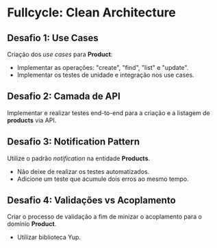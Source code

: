 # Fullcycle: Clean Architecture

## Desafio 1: Use Cases
Criação dos _use cases_ para **Product**:
* Implementar as operações: "create", "find", "list" e "update".
* Implementar os testes de unidade e integração nos use cases.

## Desafio 2: Camada de API
Implementar e realizar testes end-to-end para a criação e a listagem de **products** via API.

## Desafio 3: Notification Pattern
Utilize o padrão _notification_ na entidade **Products**.
* Não deixe de realizar os testes automatizados.
* Adicione um teste que acumule dois erros ao mesmo tempo.

## Desafio 4: Validações vs Acoplamento
Criar o processo de validação a fim de minizar o acoplamento para o domínio **Product**.
* Utilizar biblioteca Yup.
